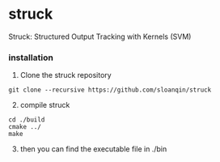 # struck
Struck: Structured Output Tracking with Kernels (SVM)

### installation

1. Clone the struck repository

```Shell
git clone --recursive https://github.com/sloanqin/struck
```

2. compile struck

```Shell
cd ./build
cmake ../
make
```

3. then you can find the executable file in ./bin
